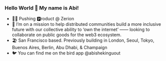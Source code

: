 ### Hello World 👋 My name is Abi!

- 👨‍💻 Pushing 🅿️roduct @ Zerion
- 🚀 I’m on a mission to help distributed communities build a more inclusive future with our collective ability to ‘own the internet’ —— looking to collaborate on public goods for the web3 ecosystem.
- 🏖 San Francisco based. Previously building in London, Seoul, Tokyo, Buenos Aires, Berlin, Abu Dhabi, & Champaign
- 🐦 You can find me on the bird app @abishekinguout
